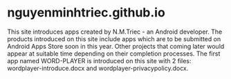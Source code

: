 # nguyenminhtriec.github.io
This site introduces apps created by N.M.Triec - an Android developer.
The products introduced on this site include apps which are to be submitted on Android Apps Store soon in this year. Other projects that coming later would appear at suitable time depending on their completion processes.
The first app named WORD-PLAYER is introduced on this site with 2 files: wordplayer-introduce.docx and wordplayer-privacypolicy.docx.
